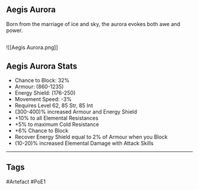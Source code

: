 ## Aegis Aurora
Born from the marriage of ice and sky,
the aurora evokes both awe and power.
##
![[Aegis Aurora.png]]
## Aegis Aurora Stats
- Chance to Block: 32%
- Armour: (860-1235)
- Energy Shield: (176-250)
- Movement Speed: -3%
- Requires Level 62, 85 Str, 85 Int
- (300-400)% increased Armour and Energy Shield
- +10% to all Elemental Resistances
- +5% to maximum Cold Resistance
- +6% Chance to Block
- Recover Energy Shield equal to 2% of Armour when you Block
- (10-20)% increased Elemental Damage with Attack Skills


---
## Tags
#Artefact
#PoE1